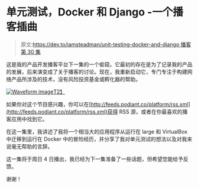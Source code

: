 # 单元测试，Docker 和 Django -一个播客插曲

> 原文:[https://dev.to/iamsteadman/unit-testing-docker-and-django 播客第 30 集](https://dev.to/iamsteadman/unit-testing-docker-and-django----a-podcast-episode-30ci)

这是我的产品开发播客平台下一集的一个偷窥。它最初的存在是为了记录我的产品的发展，后来演变成了关于播客的讨论。现在，我重新启动它，专门专注于构建网络产品所涉及的技术，没有风险投资基金或孵化器的帮助。

[![Waveform image](../Images/f785a8f2c70906b6e53d7c2f6c769e0e.png)T2】](https://platform.podiant.co/e/36bd174da61e2c/)

如果你对这个节目感兴趣，你可以在[http://feeds.podiant.co/platform/rss.xml](http://feeds.podiant.co/platform/rss.xml)获得 RSS 源，或者在你最喜欢的播客应用中找到它。

在这一集里，我讲述了我将一个相当大的应用程序从运行在 large 和 VirtualBox 中迁移到运行在 Docker 中的冒险经历，并分享了我对单元测试的想法以及对我来说毫无帮助的言辞。

这一集将于周日 4 日播出，我已经为下一集准备了一些话题，但希望您能给予反馈。

谢谢！